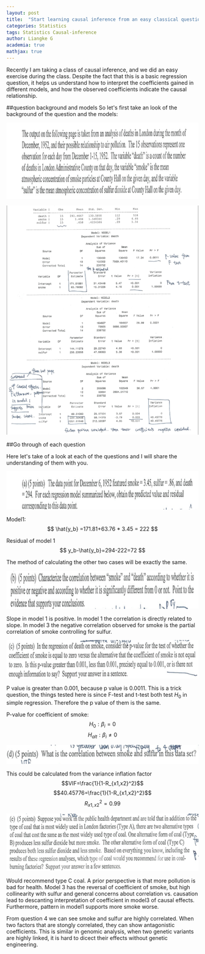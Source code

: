 ```yaml
---
layout: post
title:  "Start learning causal inference from an easy classical question"
categories: Statistics
tags: Statistics Causal-inference
author: Liangke G
academia: true
mathjax: true
---
```


Recently I am taking a class of causal inference, and we did an easy exercise during the class. Despite the fact that this is a basic regression question, it helps us understand how to interpret the coefficients gained in different models, and how the observed coefficients indicate the causal relationship.

##question background and models
So let's first take an look of the background of the question and the models:

<img src="https://github.com/gouliangke/myblog/raw/master/photos/4.png" height="200" />




>
<img src="https://github.com/gouliangke/myblog/raw/master/photos/3.png" height="600" />

##Go through of each question

Here let's take of a look at each of the questions and I will share the understanding of them with you. 

<img src="https://github.com/gouliangke/myblog/raw/master/photos/9.png" height="100" />

Model1: 
$$
\hat{y_b} =171.81+63.76 * 3.45 = 222 
$$ 

Residual of model 1 
$$
y_b-\hat{y_b}=294-222=72
$$

The method of calculating the other two cases will be exactly the same.

<img src="https://github.com/gouliangke/myblog/raw/master/photos/5.png" height="100" />

Slope in model 1 is positive. In model 1 the correlation is directly related to slope. In model 3 the negative correlation observed for smoke is the partial correlation of smoke controlling for sulfur.

<img src="https://github.com/gouliangke/myblog/raw/master/photos/6.png" height="100" />

P value is greater than 0.001, because p value is 0.0011. 
This is a trick question, the things tested here is since F-test and t-test both test $H_0$ in simple regression. Therefore the p value of them is the same. 

P-value for coefficient of smoke:
$$H_0: \beta_i=0$$
$$H_{alt}: \beta_i \neq 0$$

<img src="https://github.com/gouliangke/myblog/raw/master/photos/7.png" height="50" />

This could be calculated from the variance inflation factor
$$VIF=\frac{1}{1-R_{x1,x2}^2}$$
$$40.45776=\frac{1}{1-R_{x1,x2}^2}$$
$$R_{x1,x2}^2 = 0.99$$

<img src="https://github.com/gouliangke/myblog/raw/master/photos/8.png" height="150" />

Would recommend type C coal. 
A prior perspective is that more pollution is bad for health. Model 3 has the reversal of coefficient of smoke, but high collinearity with sulfur and general concerns about correlation vs. causation lead to descanting interpretation of coefficient in model3 of causal effects. Furthermore, pattern in model1 supports more smoke worse.  

From question 4 we can see smoke and sulfur are highly correlated. When two factors that are stongly correlated, they can show antagonistic coefficients. This is similar in genomic analysis, when two genetic variants are highly linked, it is hard to dicect their effects without genetic engineering. 